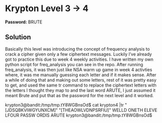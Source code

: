 # Krypton Level 3 -> 4

**Password:** BRUTE

## Solution

Basically this level was introducing the concept of frequency analysis to crack a cipher given only a few ciphertext messages. Luckily I’ve already got to practice this due to week 4 weekly activities. I have written my own python script for freq_analysis you can see in the repo. After running freq_analysis, it was then just like NSA warm up game in week 4 activties where, it was me manually guessing each letter and if it makes sense. After a while of doing that and making out some letters, rest of it was pretty easy to get, and used the same tr command to replace the ciphertext letters with the letters I thought they map to and the last word ARUTE, I just assumed it meant Brute and put that as the password for the next level and it worked. 


krypton3@bandit:/tmp/tmp.tY8WGBnsOd$ cat krypton4 |tr "[JDSQBKVIWGYUNXCM]" "[THEAOWLVDNPSRFIU]"
WELLD ONETH ELEVE LFOUR PASSW ORDIS ARUTE krypton3@bandit:/tmp/tmp.tY8WGBnsOd$ 



